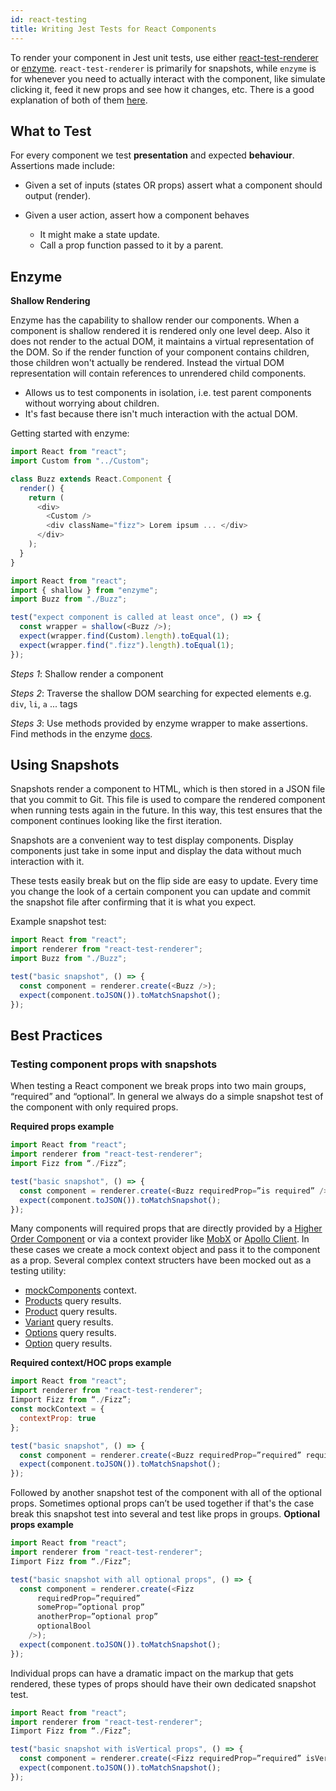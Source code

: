 ```yaml
---
id: react-testing
title: Writing Jest Tests for React Components
---
```

    
To render your component in Jest unit tests, use either [react-test-renderer](https://reactjs.org/docs/test-renderer.html) or [enzyme](http://airbnb.io/enzyme/index.html#enzyme). `react-test-renderer` is primarily for snapshots, while `enzyme` is for whenever you need to actually interact with the component, like simulate clicking it, feed it new props and see how it changes, etc. There is a good explanation of both of them [here](https://facebook.github.io/jest/docs/en/tutorial-react.html).

## What to Test

For every component we test **presentation** and expected **behaviour**. Assertions made include:

- Given a set of inputs (states OR props) assert what a component should output (render).

- Given a user action, assert how a component behaves
  - It might make a state update.
  - Call a prop function passed to it by a parent.

## Enzyme

**Shallow Rendering**

Enzyme has the capability to shallow render our components. When a component is shallow rendered it is rendered only one level deep. Also it does not render to the actual DOM, it maintains a virtual representation of the DOM. So if the render function of your component contains children, those children won't actually be rendered. Instead the virtual DOM representation will contain references to unrendered child components.

- Allows us to test components in isolation, i.e. test parent components without worrying about children.
- It's fast because there isn't much interaction with the actual DOM.

Getting started with enzyme:

```js
import React from "react";
import Custom from "../Custom";

class Buzz extends React.Component {
  render() {
    return (
      <div>
        <Custom />
        <div className="fizz"> Lorem ipsum ... </div>
      </div>
    );
  }
}
```

```js
import React from "react";
import { shallow } from "enzyme";
import Buzz from "./Buzz";

test("expect component is called at least once", () => {
  const wrapper = shallow(<Buzz />);
  expect(wrapper.find(Custom).length).toEqual(1);
  expect(wrapper.find(".fizz").length).toEqual(1);
});
```

_Steps 1_: Shallow render a component

_Steps 2_: Traverse the shallow DOM searching for expected elements e.g. `div`, `li`, `a` ... tags

_Steps 3_: Use methods provided by enzyme wrapper to make assertions. Find methods in the enzyme [docs](http://airbnb.io/enzyme/docs/api/shallow.html#shallow-rendering-api).

## Using Snapshots

Snapshots render a component to HTML, which is then stored in a JSON file that you commit to Git. This file is used to compare the rendered component when running tests again in the future. In this way, this test ensures that the component continues looking like the first iteration.

Snapshots are a convenient way to test display components. Display components just take in some input and display the data without much interaction with it.

These tests easily break but on the flip side are easy to update. Every time you change the look of a certain component you can update and commit the snapshot file after confirming that it is what you expect.

Example snapshot test:

```js
import React from "react";
import renderer from "react-test-renderer";
import Buzz from "./Buzz";

test("basic snapshot", () => {
  const component = renderer.create(<Buzz />);
  expect(component.toJSON()).toMatchSnapshot();
});
```

## Best Practices

### Testing component props with snapshots
When testing a React component we break props into two main groups, “required” and “optional”. In general we always do a simple snapshot test of the component with only required props.

**Required props example**
```js
import React from "react";
import renderer from "react-test-renderer";
import Fizz from “./Fizz”;

test("basic snapshot", () => {
  const component = renderer.create(<Buzz requiredProp=”is required” />);
  expect(component.toJSON()).toMatchSnapshot();
});
```

Many components will required props that are directly provided by a [Higher Order Component](https://reactjs.org/docs/higher-order-components.html) or via a context provider like [MobX](https://github.com/mobxjs/mobx) or [Apollo Client](https://www.apollographql.com/docs/react/). In these cases we create a mock context object and pass it to the component as a prop. Several complex context structers have been mocked out as a testing utility:
  *  [mockComponents](https://github.com/reactioncommerce/reaction-component-library/blob/master/package/src/tests/mockComponents.js) context.
  *  [Products](https://github.com/reactioncommerce/reaction-next-starterkit/blob/develop/src/components/ProductGrid/__mocks__/products.mock.js) query results.
  *  [Product](https://github.com/reactioncommerce/reaction-next-starterkit/blob/develop/src/components/ProductDetail/__mocks__/productData.mock.js) query results.
  *  [Variant](https://github.com/reactioncommerce/reaction-next-starterkit/blob/develop/src/components/VariantItem/__mocks__/variant.mock.js) query results.
  *  [Options](https://github.com/reactioncommerce/reaction-next-starterkit/blob/develop/src/components/ProductDetailOptionsList/__mocks__/options.mock.js) query results.
  *  [Option](https://github.com/reactioncommerce/reaction-next-starterkit/blob/develop/src/components/ProductDetailOption/__mocks__/option.mock.js) query results.

**Required context/HOC props example**
```js
import React from "react";
import renderer from "react-test-renderer";
Iimport Fizz from “./Fizz”;
const mockContext = {
  contextProp: true
};

test("basic snapshot", () => {
  const component = renderer.create(<Buzz requiredProp=”required” requiredContext={mockContext} />);
  expect(component.toJSON()).toMatchSnapshot();
});
```


Followed by another snapshot test of the component with all of the optional props. Sometimes optional props can’t be used together if that's the case break this snapshot test into several and test like props in groups.
**Optional props example**
```js
import React from "react";
import renderer from "react-test-renderer";
Iimport Fizz from “./Fizz”;

test("basic snapshot with all optional props", () => {
  const component = renderer.create(<Fizz
      requiredProp=”required”
      someProp=”optional prop”
      anotherProp=”optional prop”
      optionalBool
    />);
  expect(component.toJSON()).toMatchSnapshot();
});
```

Individual props can have a dramatic impact on the markup that gets rendered, these types of props should have their own dedicated snapshot test.

```js
import React from "react";
import renderer from "react-test-renderer";
Iimport Fizz from “./Fizz”;

test("basic snapshot with isVertical props", () => {
  const component = renderer.create(<Fizz requiredProp=”required” isVertical />);
  expect(component.toJSON()).toMatchSnapshot();
});
```
